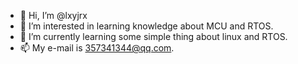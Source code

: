 - 👋 Hi, I’m @lxyjrx
- 👀 I’m interested in learning knowledge about MCU and RTOS.
- 🌱 I’m currently learning some simple thing about linux and RTOS.
- 📫 My e-mail is 357341344@qq.com.

<!---
lxyjrx/lxyjrx is a ✨ special ✨ repository because its `README.md` (this file) appears on your GitHub profile.
You can click the Preview link to take a look at your changes.
--->
